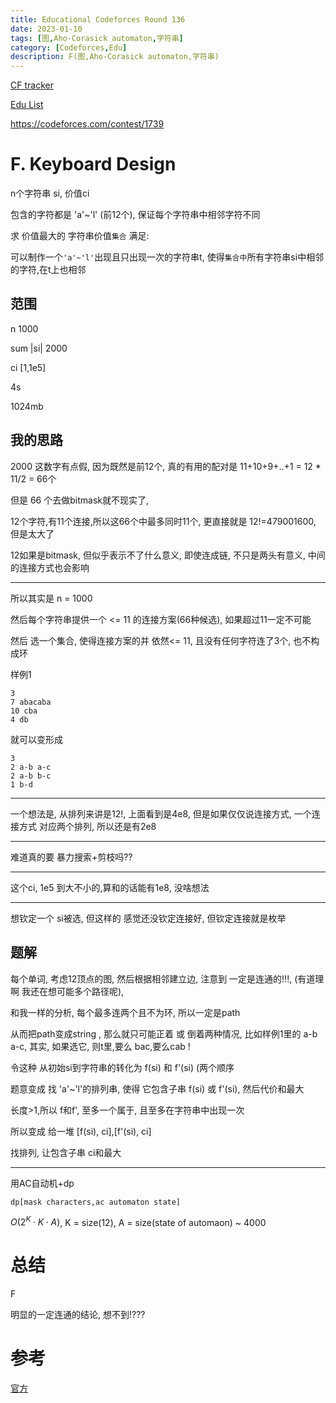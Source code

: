 ```yaml
---
title: Educational Codeforces Round 136
date: 2023-01-10
tags: [图,Aho-Corasick automaton,字符串]
category: [Codeforces,Edu]
description: F(图,Aho-Corasick automaton,字符串)
---
```


[CF tracker](https://cftracker.netlify.app/contests)

[Edu List](https://codeforces.com/blog/entry/51208)

https://codeforces.com/contest/1739

# F. Keyboard Design

n个字符串 si, 价值ci

包含的字符都是 'a'~'l' (前12个), 保证每个字符串中相邻字符不同

求 价值最大的 字符串价值`集合` 满足:

可以制作一个`'a'~'l'`出现且只出现一次的字符串t, 使得`集合中`所有字符串si中相邻的字符,在t上也相邻

## 范围

n 1000

sum |si| 2000

ci [1,1e5]

4s

1024mb

## 我的思路

2000 这数字有点假, 因为既然是前12个, 真的有用的配对是 11+10+9+..+1 = 12 * 11/2 = 66个

但是 66 个去做bitmask就不现实了,

12个字符,有11个连接,所以这66个中最多同时11个, 更直接就是 12!=479001600, 但是太大了

12如果是bitmask, 但似乎表示不了什么意义, 即使连成链, 不只是两头有意义, 中间的连接方式也会影响

---

所以其实是 n = 1000

然后每个字符串提供一个 <= 11 的连接方案(66种候选), 如果超过11一定不可能

然后 选一个集合, 使得连接方案的并 依然<= 11, 且没有任何字符连了3个, 也不构成环

样例1

```
3
7 abacaba
10 cba
4 db
```

就可以变形成

```
3
2 a-b a-c
2 a-b b-c
1 b-d
```

---

一个想法是, 从排列来讲是12!, 上面看到是4e8, 但是如果仅仅说连接方式, 一个连接方式 对应两个排列, 所以还是有2e8

---

难道真的要 暴力搜索+剪枝吗??

---

这个ci, 1e5 到大不小的,算和的话能有1e8, 没啥想法

---

想钦定一个 si被选, 但这样的 感觉还没钦定连接好, 但钦定连接就是枚举

<!--more-->

## 题解

每个单词, 考虑12顶点的图, 然后根据相邻建立边, 注意到 一定是连通的!!!, (有道理啊 我还在想可能多个路径呢),

和我一样的分析, 每个最多连两个且不为环, 所以一定是path

从而把path变成string , 那么就只可能正着 或 倒着两种情况, 比如样例1里的 a-b a-c, 其实, 如果选它, 则t里,要么 bac,要么cab !

令这种 从初始si到字符串的转化为 f(si) 和 f'(si) (两个顺序

题意变成 找 'a'~'l'的排列串, 使得 它包含子串 f(si) 或 f'(si), 然后代价和最大

长度>1,所以 f和f', 至多一个属于, 且至多在字符串中出现一次

所以变成 给一堆 [f(si), ci],[f'(si), ci]

找排列, 让包含子串 ci和最大

---

用AC自动机+dp

`dp[mask characters,ac automaton state]`

$O(2^K\cdot K\cdot A)$, K = size(12), A = size(state of automaon) ~ 4000


# 总结

F

明显的一定连通的结论, 想不到!???


# 参考

[官方](https://codeforces.com/blog/entry/108153)

